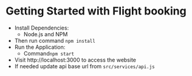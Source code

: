 # Getting Started with Flight booking


- Install Dependencies:
    - Node.js and NPM
- Then run command `npm install`
- Run the Application:
    - Command`npm start`
- Visit http://localhost:3000 to access the website
- If needed update api base url from  `src/services/api.js`
